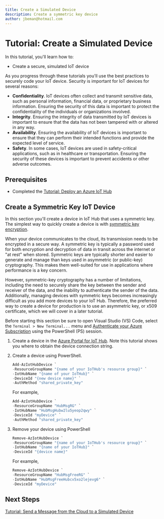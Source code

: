 ```yaml
---
title: Create a Simulated Device
description: Create a symmetric key device 
author: jbeman@hotmail.com
---
```


# Tutorial: Create a Simulated Device

In this tutorial, you'll learn how to:

- Create a secure, simulated IoT device

As you progress through these tutorials you'll use the best practices to securely code your IoT device. Security is important for IoT devices for several reasons:

- **Confidentiality**. IoT devices often collect and transmit sensitive data, such as personal information, financial data, or proprietary business information. Ensuring the security of this data is important to protect the confidentiality of the individuals or organizations involved.
- **Integrity**. Ensuring the integrity of data transmitted by IoT devices is important to ensure that the data has not been tampered with or altered in any way.
- **Availability**. Ensuring the availability of IoT devices is important to ensure that they can perform their intended functions and provide the expected level of service.
- **Safety**. In some cases, IoT devices are used in safety-critical applications, such as in healthcare or transportation. Ensuring the security of these devices is important to prevent accidents or other adverse outcomes.

## Prerequisites

- Completed the [Tutorial: Deploy an Azure IoT Hub](tutorial-deployiothub.md)

## Create a Symmetric Key IoT Device

In this section you'll create a device in IoT Hub that uses a symmetric key. The simplest way to quickly create a device is with [symmetric key encryption](https://www.ibm.com/docs/en/ztpf/2020?topic=concepts-symmetric-cryptography).

When your device communicates to the cloud, its transmission needs to be encrypted in a secure way. A symmetric key is typically a password used for both encryption and decryption of data in transit across the internet or "at rest" when stored. Symmetric keys are typically shorter and easier to generate and manage than keys used in asymmetric (or public-key) cryptography. This makes them well-suited for use in applications where performance is a key concern.

However, symmetric-key cryptography has a number of limitations, including the need to securely share the key between the sender and receiver of the data, and the inability to authenticate the sender of the data. Additionally, managing devices with symmetric keys becomes increasingly difficult as you add more devices to your IoT Hub. Therefore, the preferred way to create a device for production is to use an asymmetric key, or x509 certificate, which we will cover in a later tutorial.

Before starting this section be sure to open Visual Studio (VS) Code, select the `Terminal > New Terminal...` menu and [Authenticate your Azure Subscription](howto-connecttoazure.md) using the PowerShell (PS) session.

1. Create a device in the [Azure Portal for IoT Hub](https://learn.microsoft.com/en-us/azure/iot-hub/iot-hub-create-through-portal#register-a-new-device-in-the-iot-hub).  Note this tutorial shows you where to obtain the device connection string.
1. Create a device using PowerShell.

    ```powershell
    Add-AzIotHubDevice `
    -ResourceGroupName "{name of your IoTHub's resource group}" `
    -IotHubName "{name of your IoTHub}" `
    -DeviceId "{new device name}" `
    -AuthMethod "shared_private_key"
    ```

    For example,

    ```powershell
    Add-AzIotHubDevice `
    -ResourceGroupName "HubMsgRG" `
    -IotHubName "HubMsgHubw2lu5yeop2qwy" `
    -DeviceId "myDevice" `
    -AuthMethod "shared_private_key"
    ```

1. Remove your device using PowerShell

    ```powershell
    Remove-AzIotHubDevice `
    -ResourceGroupName "{name of your IoTHub's resource group}" `
    -IotHubName "{name of your IoTHub}" `
    -DeviceId "{device name}"
    ```

    For example,

    ```powershell
    Remove-AzIotHubDevice `
    -ResourceGroupName "HubMsgFreeRG" `
    -IotHubName "HubMsgFreeHubcv5xo2lejevg6" `
    -DeviceId "myDevice"
    ```

## Next Steps

[Tutorial: Send a Message from the Cloud to a Simulated Device](tutorial-cloudtodevicemsg.md)